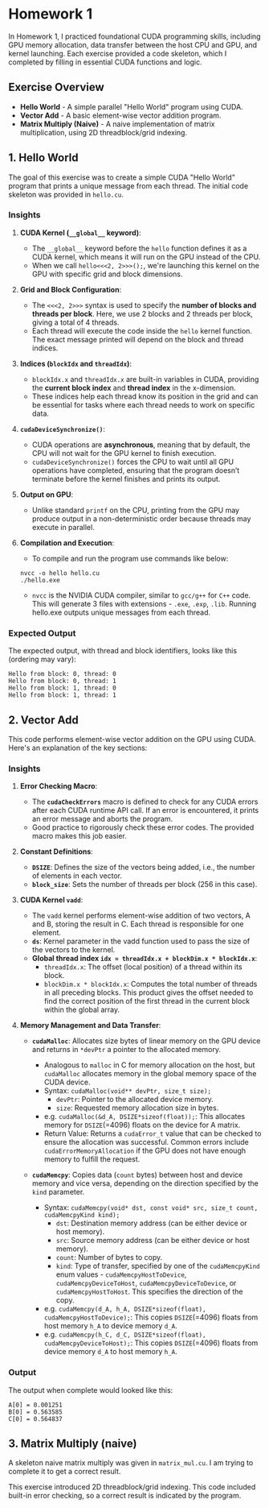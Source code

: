 # Homework 1

In Homework 1, I practiced foundational CUDA programming skills, including GPU memory allocation, data transfer between the host CPU and GPU, and kernel launching. Each exercise provided a code skeleton, which I completed by filling in essential CUDA functions and logic.

## Exercise Overview
* **Hello World** - A simple parallel "Hello World" program using CUDA.
* **Vector Add** - A basic element-wise vector addition program.
* **Matrix Multiply (Naive)** - A naive implementation of matrix multiplication, using 2D threadblock/grid indexing.


## **1. Hello World**
The goal of this exercise was to create a simple CUDA "Hello World" program that prints a unique message from each thread. The initial code skeleton was provided in `hello.cu`.

### Insights

1. **CUDA Kernel (`__global__` keyword)**:
   - The `__global__` keyword before the `hello` function defines it as a CUDA kernel, which means it will run on the GPU instead of the CPU.
   - When we call `hello<<<2, 2>>>();`, we're launching this kernel on the GPU with specific grid and block dimensions.

2. **Grid and Block Configuration**:
   - The `<<<2, 2>>>` syntax is used to specify the **number of blocks and threads per block**. Here, we use 2 blocks and 2 threads per block, giving a total of 4 threads.
   - Each thread will execute the code inside the `hello` kernel function. The exact message printed will depend on the block and thread indices.

3. **Indices (`blockIdx` and `threadIdx`)**:
   - `blockIdx.x` and `threadIdx.x` are built-in variables in CUDA, providing the **current block index** and **thread index** in the x-dimension.
   - These indices help each thread know its position in the grid and can be essential for tasks where each thread needs to work on specific data.

4. **`cudaDeviceSynchronize()`**:
   - CUDA operations are **asynchronous**, meaning that by default, the CPU will not wait for the GPU kernel to finish execution.
   - `cudaDeviceSynchronize()` forces the CPU to wait until all GPU operations have completed, ensuring that the program doesn’t terminate before the kernel finishes and prints its output.

5. **Output on GPU**:
   - Unlike standard `printf` on the CPU, printing from the GPU may produce output in a non-deterministic order because threads may execute in parallel.

6. **Compilation and Execution**:
   - To compile and run the program use commands like below:
    ```
    nvcc -o hello hello.cu
    ./hello.exe
    ```
   - `nvcc` is the NVIDIA CUDA compiler, similar to `gcc/g++` for `C++` code. This will generate 3 files with extensions - `.exe`, `.exp`, `.lib`. Running hello.exe outputs unique messages from each thread.


### Expected Output
The expected output, with thread and block identifiers, looks like this (ordering may vary):
```
Hello from block: 0, thread: 0
Hello from block: 0, thread: 1
Hello from block: 1, thread: 0
Hello from block: 1, thread: 1
```


## **2. Vector Add**

This code performs element-wise vector addition on the GPU using CUDA. Here's an explanation of the key sections:

### Insights

1. **Error Checking Macro**:
   - The **`cudaCheckErrors`** macro is defined to check for any CUDA errors after each CUDA runtime API call. If an error is encountered, it prints an error message and aborts the program.
   - Good practice to rigorously check these error codes. The provided macro makes this job easier.

2. **Constant Definitions**:
   - **`DSIZE`**: Defines the size of the vectors being added, i.e., the number of elements in each vector.
   - **`block_size`**: Sets the number of threads per block (256 in this case).

3. **CUDA Kernel `vadd`**:
   - The `vadd` kernel performs element-wise addition of two vectors, A and B, storing the result in C. Each thread is responsible for one element.
   - **`ds`**: Kernel parameter in the vadd function used to pass the size of the vectors to the kernel.
   - **Global thread index `idx = threadIdx.x + blockDim.x * blockIdx.x`**:
     - `threadIdx.x`: The offset (local position) of a thread within its block.
     - `blockDim.x * blockIdx.x`: Computes the total number of threads in all preceding blocks. This product gives the offset needed to find the correct position of the first thread in the current block within the global array.

4. **Memory Management and Data Transfer**:
   - **`cudaMalloc`**: Allocates size bytes of linear memory on the GPU device and returns in `*devPtr` a pointer to the allocated memory.
     - Analogous to `malloc` in C for memory allocation on the host, but `cudaMalloc` allocates memory in the global memory space of the CUDA device.
     - Syntax: `cudaMalloc(void** devPtr, size_t size);`
       - `devPtr`: Pointer to the allocated device memory.
       - `size`: Requested memory allocation size in bytes.
     - e.g. `cudaMalloc(&d_A, DSIZE*sizeof(float));`: This allocates memory for `DSIZE`(=4096) floats on the device for A matrix.
     - Return Value: Returns a `cudaError_t` value that can be checked to ensure the allocation was successful. Common errors include `cudaErrorMemoryAllocation` if the GPU does not have enough memory to fulfill the request.
       
   - **`cudaMemcpy`**: Copies data (`count` bytes) between host and device memory and vice versa, depending on the direction specified by the `kind` parameter.
     - Syntax: `cudaMemcpy(void* dst, const void* src, size_t count, cudaMemcpyKind kind);`
       - `dst`: Destination memory address (can be either device or host memory).
       - `src`: Source memory address (can be either device or host memory).
       - `count`: Number of bytes to copy.
       - `kind`: Type of transfer, specified by one of the `cudaMemcpyKind` enum values - `cudaMemcpyHostToDevice`, `cudaMemcpyDeviceToHost`, `cudaMemcpyDeviceToDevice`, or `cudaMemcpyHostToHost`. This specifies the direction of the copy.
     - e.g. `cudaMemcpy(d_A, h_A, DSIZE*sizeof(float), cudaMemcpyHostToDevice);`: This copies `DSIZE`(=4096) floats from host memory `h_A` to device memory `d_A`.
     - e.g. `cudaMemcpy(h_C, d_C, DSIZE*sizeof(float), cudaMemcpyDeviceToHost);`: This copies `DSIZE`(=4096) floats from device memory `d_A` to host memory `h_A`.

### Output
The output when complete would looked like this:
```
A[0] = 0.001251
B[0] = 0.563585
C[0] = 0.564837
```


## **3. Matrix Multiply (naive)**

A skeleton naive matrix multiply was given in `matrix_mul.cu`. I am trying to complete it to get a correct result.

This exercise introduced 2D threadblock/grid indexing. This code included built-in error checking, so a correct result is indicated by the program.
